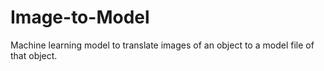 # Image-to-Model
Machine learning model to translate images of an object to a model file of that object.
